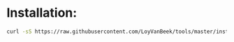 # Installation:

```bash
curl -sS https://raw.githubusercontent.com/LoyVanBeek/tools/master/install.sh | sh
```
